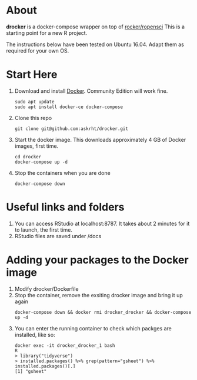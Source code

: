 # About

**drocker** is a docker-compose wrapper on top of [rocker/ropensci](https://github.com/rocker-org/ropensci) This is a starting point for a new R project.

The instructions below have been tested on Ubuntu 16.04. Adapt them as required for your own OS.

# Start Here

1. Download and install [Docker](https://www.docker.com/get-docker). Community Edition will work fine.
    ```
    sudo apt update
    sudo apt install docker-ce docker-compose
    ```
1. Clone this repo
    ```
    git clone git@github.com:askrht/drocker.git
    ```
1. Start the docker image. This downloads approximately 4 GB of Docker images, first time.
    ```
    cd drocker
    docker-compose up -d
    ```
1. Stop the containers when you are done
    ```
    docker-compose down
    ```

# Useful links and folders
1. You can access RStudio at localhost:8787. It takes about 2 minutes for it to launch, the first time.
1. RStudio files are saved under /docs

# Adding your packages to the Docker image
1. Modify drocker/Dockerfile
1. Stop the container, remove the exsiting drocker image and bring it up again
    ```
    docker-compose down && docker rmi drocker_drocker && docker-compose up -d
    ```
1. You can enter the running container to check which packges are installed, like so:
    ```
    docker exec -it drocker_drocker_1 bash
    R
    > library("tidyverse")
    > installed.packages() %>% grep(pattern="gsheet") %>% installed.packages()[.]
    [1] "gsheet"
    ```
